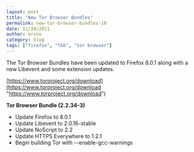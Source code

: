 ```yaml
---
layout: post
title: "New Tor Browser Bundles"
permalink: new-tor-browser-bundles-10
date: 11/24/2011
author: erinn
category: blog
tags: ["firefox", "tbb", "tor browser"]
---
```


The Tor Browser Bundles have been updated to Firefox 8.0.1 along with a new Libevent and some extension updates.

[https://www.torproject.org/download](https://www.torproject.org/download "https://www.torproject.org/download")

**Tor Browser Bundle (2.2.34-3)**

- Update Firefox to 8.0.1
- Update Libevent to 2.0.16-stable
- Update NoScript to 2.2
- Update HTTPS Everywhere to 1.2.1
- Begin building Tor with --enable-gcc-warnings

